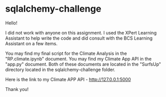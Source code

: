 # sqlalchemy-challenge

Hello! 

I did not work with anyone on this assignment. 
I used the XPert Learning Assistant to help write the code and did consult with the BCS Learning Assistant on a few items. 

You may find my final script for the Climate Analysis in the "RP.climate.ipynb" document. 
You may find my Climate App API in the "app.py" document. 
Both of these documents are located in the "SurfsUp" directory located in the sqlalchemy-challenge folder. 

Here is the link to my Climate APP API - http://127.0.0.1:5000 

Thank you! 
